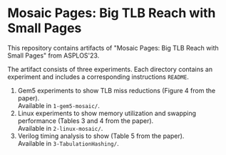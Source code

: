 # Mosaic Pages: Big TLB Reach with Small Pages

This repository contains artifacts of "Mosaic Pages: Big TLB Reach with Small Pages" from ASPLOS'23.

The artifact consists of three experiments. Each directory contains an experiment and includes a corresponding instructions `README`.
1. Gem5 experiments to show TLB miss reductions (Figure 4 from the paper).  
Available in `1-gem5-mosaic/`.
2. Linux experiments to show memory utilization and swapping performance (Tables 3 and 4 from the paper).  
Available in `2-linux-mosaic/`.
3. Verilog timing analysis to show (Table 5 from the paper).  
Available in `3-TabulationHashing/`.


